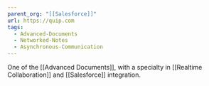```yaml
---
parent_org: "[[Salesforce]]"
url: https://quip.com
tags:
  - Advanced-Documents
  - Networked-Notes
  - Asynchronous-Communication
---
```



One of the [[Advanced Documents]], with a specialty in [[Realtime Collaboration]] and [[Salesforce]] integration.  

